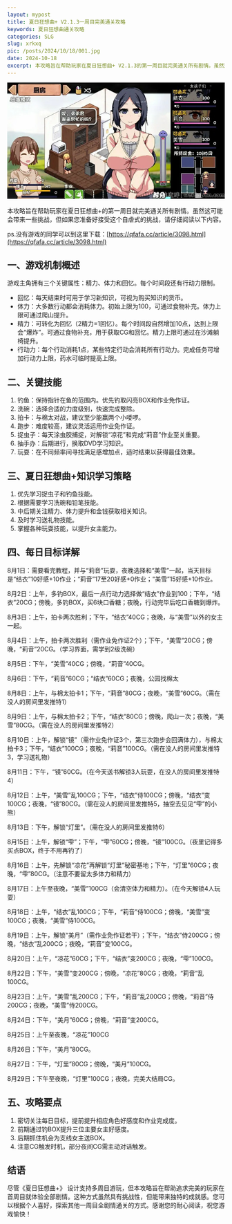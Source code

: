 ```yaml
---
layout: mypost
title: 夏日狂想曲+ V2.1.3一周目完美通关攻略
keywords: 夏日狂想曲通关攻略
categories: SLG
slug: xrkxq
pic: /posts/2024/10/18/001.jpg
date: 2024-10-18
excerpt: 本攻略旨在帮助玩家在夏日狂想曲+ V2.1.3的第一周目就完美通关所有剧情。虽然这可能会带来一些挑战，但如果您准备好接受这个自虐式的挑战，请仔细阅读以下内容。没有游戏的同学可以到这里下载。本攻略旨在帮助追求完美的玩家在首周目就体验全部剧情。这种方式虽然具有挑战性，但能带来独特的成就感。
---
```


![夏日狂想曲+](/posts/2024/10/18/001.jpg)

本攻略旨在帮助玩家在夏日狂想曲+的第一周目就完美通关所有剧情。虽然这可能会带来一些挑战，但如果您准备好接受这个自虐式的挑战，请仔细阅读以下内容。

ps.没有游戏的同学可以到这里下载：[https://qfafa.cc/article/3098.html](https://qfafa.cc/article/3098.html)

## 一、游戏机制概述

游戏主角拥有三个关键属性：精力、体力和回忆。每个时间段还有行动力限制。

- 回忆：每天结束时可用于学习新知识，可视为购买知识的货币。
- 体力：大多数行动都会消耗体力。初始上限为100，可通过食物补充。体力上限可通过爬山提升。
- 精力：可转化为回忆（2精力=1回忆）。每个时间段自然增加10点，达到上限会“爆炸”。可通过食物补充，用于获取CG和回忆。精力上限可通过在沙滩躺椅提升。
- 行动力：每个行动消耗1点，某些特定行动会消耗所有行动力。完成任务可增加行动力上限，药水可临时提高上限。

## 二、关键技能

1. 钓鱼：保持指针在鱼的范围内。优先钓取闪亮BOX和作业免作证。
2. 洗碗：选择合适的力度级别，快速完成整除。
3. 拍卡：与棉太对战，建议至少能赢两个小喽啰。
4. 跑步：难度较高，建议灵活运用作业免作证。
5. 捉虫子：每天涂虫胶捕捉，对解锁“凉花”和完成“莉音”作业至关重要。
6. 抽手办：后期进行，换取DVD学习知识。
7. 玩耍：在不同频率间寻找满足感增加点，适时结束以获得最佳效果。

## 三、夏日狂想曲+知识学习策略

1. 优先学习捉虫子和钓鱼技能。
2. 根据需要学习洗碗和铅笔技能。
3. 中后期关注精力、体力提升和金钱获取相关知识。
4. 及时学习送礼物技能。
5. 掌握各种玩耍技能，以提升女主能力。

## 四、每日目标详解

8月1日：需要看完教程，并与“莉音”玩耍，夜晚选择和“美雪”一起，当天目标是“结衣”10好感+10作业；“莉音”17至20好感+0作业；“美雪”15好感+10作业。

8月2日：上午，多钓BOX，最后一点行动力选择做“结衣”作业到100；下午，“结衣”20CG；傍晚，多钓BOX，买6块口香糖；夜晚，行动完毕后吃口香糖到爆炸。

8月3日：上午，拍卡两次胜利；下午，“结衣”40CG；夜晚，与“美雪”以外的女主一起。

8月4日：上午，拍卡两次胜利（需作业免作证2个）；下午，“美雪”20CG；傍晚，“莉音”20CG。（学习界面，需学到2级洗碗）

8月5日：下午，“美雪”40CG；傍晚，“莉音”40CG。

8月6日：下午，“莉音”60CG；“结衣”60CG；夜晚，公园找棉太

8月8日：上午，与棉太拍卡1；下午，“莉音”80CG；夜晚，“美雪”60CG。（需在没人的房间里发推特1）

8月9日：上午，与棉太拍卡2；下午，“结衣”80CG；傍晚，爬山一次；夜晚，“美雪”80CG。（需在没人的房间里发推特2）

8月10日：上午，解锁“镜”（需作业免作证3个，第三次跑步会回满体力），与棉太拍卡3；下午，“结衣”100CG；夜晚，“莉音”100CG。（需在没人的房间里发推特3，学习送礼物）

8月11日：下午，“镜”60CG。（在今天送书解锁3人玩耍，在没人的房间里发推特4）

8月12日：上午，“美雪”乱100CG；下午，“结衣”侍100CG；傍晚，“结衣”变100CG；夜晚，“镜”80CG。（需在没人的房间里发推特5，抽空去见见“雫”的小熊）

8月13日：下午，解锁“灯里”。（需在没人的房间里发推特6）

8月15日：上午，解锁“雫”；下午，“雫”60CG；傍晚，“镜”100CG。（夜里记得多买点BOX，终于不用再钓了）

8月16日：上午，先解锁“凉花”再解锁“灯里”秘密基地；下午，“灯里”60CG；夜晚，“雫”80CG。（注意不要留太多体力和精力）

8月17日：上午至夜晚，“美雪”100CG（会清空体力和精力）。（在今天解锁4人玩耍）

8月18日：上午，“结衣”乱100CG；下午，“莉音”侍100CG；傍晚，“美雪”变100CG；夜晚，“美雪”侍100CG。

8月19日：上午，解锁“美月”（需作业免作证若干）；下午，“结衣”侍200CG；傍晚，“结衣”乱200CG；夜晚，“莉音”变100CG。

8月20日：上午，“凉花”60CG；下午，“结衣”变200CG；夜晚，“雫”100CG。

8月22日：下午，“美雪”变200CG；傍晚，“凉花”80CG；夜晚，“莉音”乱100CG。

8月23日：上午，“美雪”乱200CG；下午，“莉音”乱200CG；傍晚，“莉音”侍200CG；夜晚，“美雪”侍200CG。

8月24日：下午，“美月”60CG；傍晚，“莉音”变200CG。

8月25日：上午至夜晚，“凉花”100CG

8月26日：下午，“美月”80CG。

8月27日：下午，“灯里”80CG；傍晚，“美月”100CG。

8月29日：下午至夜晚，“灯里”100CG；夜晚，完美大结局CG。

## 五、攻略要点

1. 密切关注每日目标，提前提升相应角色好感度和作业完成度。
2. 前期通过钓BOX提升三位主要女主好感度。
3. 后期抓住机会为支线女主送BOX。
4. 注意CG触发时机，部分夜间CG需主动对话触发。

## 结语

尽管《夏日狂想曲+》 设计支持多周目游玩，但本攻略旨在帮助追求完美的玩家在首周目就体验全部剧情。这种方式虽然具有挑战性，但能带来独特的成就感。您可以根据个人喜好，探索其他一周目全剧情通关的方式。感谢您的耐心阅读，祝您游戏愉快！